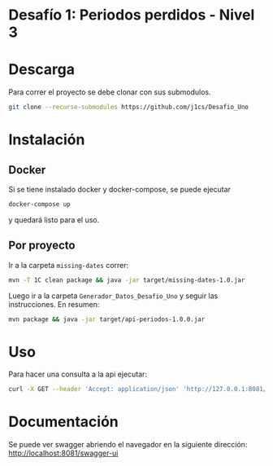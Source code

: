 # Desafío 1: Periodos perdidos - Nivel 3

# Descarga
Para correr el proyecto se debe clonar con sus submodulos. 
```sh
git clone --recurse-submodules https://github.com/j1cs/Desafio_Uno
```

# Instalación

## Docker 
Si se tiene instalado docker y docker-compose, se puede ejecutar 
```sh
docker-compose up
```
y quedará listo para el uso.

## Por proyecto
Ir a la carpeta `missing-dates` correr:
```sh
mvn -T 1C clean package && java -jar target/missing-dates-1.0.jar
```
Luego ir a la carpeta `Generador_Datos_Desafio_Uno` y seguir las instrucciones. En resumen:
```sh
mvn package && java -jar target/api-periodos-1.0.0.jar
```

# Uso
Para hacer una consulta a la api ejecutar:
```sh
curl -X GET --header 'Accept: application/json' 'http://127.0.0.1:8081/missing-dates'
```

# Documentación
Se puede ver swagger abriendo el navegador en la siguiente dirección:  
[http://localhost:8081/swagger-ui](http://localhost:8081/swagger-ui)